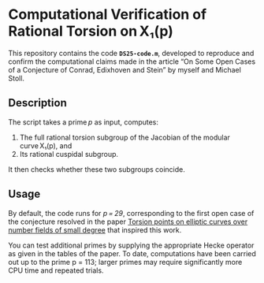 # Computational Verification of Rational Torsion on X₁(p)

This repository contains the code **`DS25-code.m`**, developed to reproduce and confirm the computational claims made in the 
article “On Some Open Cases of a Conjecture of Conrad, Edixhoven and Stein” by myself and Michael Stoll.

## Description

The script takes a prime *p* as input, computes:

1. The full rational torsion subgroup of the Jacobian of the modular curve X₁(p), and  
2. Its rational cuspidal subgroup.

It then checks whether these two subgroups coincide. 

## Usage

By default, the code runs for *p = 29*, corresponding to the first open case of the conjecture resolved in the paper 
[Torsion points on elliptic curves over number fields of small degree](https://msp.org/ant/2023/17-2/p01.xhtml) that inspired this work. 

You can test additional primes by supplying the appropriate Hecke operator as given in the tables of the paper. 
To date, computations have been carried out up to the prime p = 113; larger primes may require significantly more CPU time and repeated trials.
